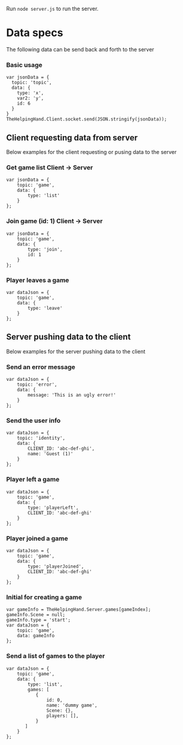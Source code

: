 Run `node server.js` to run the server.

# Data specs
The following data can be send back and forth to the server

### Basic usage
    var jsonData = {
      topic: 'topic',
      data: {
        type: 'x',
        var2: 'y',
        id: 6
      }
    }
    TheHelpingHand.Client.socket.send(JSON.stringify(jsonData));

## Client requesting data from server
Below examples for the client requesting or pusing data to the server

### Get game list Client -> Server
    var jsonData = {
        topic: 'game',
        data: {
            type: 'list'
        }
    };

### Join game (id: 1) Client -> Server
    var jsonData = {
        topic: 'game',
        data: {
            type: 'join',
            id: 1
        }
    };

### Player leaves a game
    var dataJson = {
        topic: 'game',
        data: {
            type: 'leave'
        }
    };

## Server pushing data to the client
Below examples for the server pushing data to the client

### Send an error message
    var dataJson = {
        topic: 'error',
        data: {
            message: 'This is an ugly error!'
        }
    };

### Send the user info
    var dataJson = {
        topic: 'identity',
        data: {
            CLIENT_ID: 'abc-def-ghi',
            name: 'Guest (1)'
        }
    };

### Player left a game
    var dataJson = {
        topic: 'game',
        data: {
            type: 'playerLeft',
            CLIENT_ID: 'abc-def-ghi'
        }
    };
### Player joined a game
    var dataJson = {
        topic: 'game',
        data: {
            type: 'playerJoined',
            CLIENT_ID: 'abc-def-ghi'
        }
    };

### Initial for creating a game
    var gameInfo = TheHelpingHand.Server.games[gameIndex];
    gameInfo.Scene = null;
    gameInfo.type = 'start';
    var dataJson = {
        topic: 'game',
        data: gameInfo
    };

### Send a list of games to the player
    var dataJson = {
        topic: 'game',
        data: {
            type: 'list',
            games: [
               {
                   id: 0,
                   name: 'dummy game',
                   Scene: {},
                   players: [],
               }
           ]
        }
    };